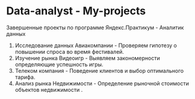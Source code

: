 # Data-analyst - My-projects

Завершенные проекты по программе Яндекс.Практикум - Аналитик данных

1. Исследование данных  Авиакомпании - Проверяем гипотезу о повышении спроса во время фестивалей.
2. Изучение рынка Видеоигр - Выявляем закономерности определяющие успешность игры.
3. Телеком компания - Поведение клиентов и выбор оптимального тарифа.
4. Анализ рынка Недвижимости - Определение рыночной стоимости  объектов недвижимости .
